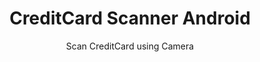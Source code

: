 <h1 align="center">CreditCard Scanner Android</h1>
<p align="center">Scan CreditCard using Camera</p>
